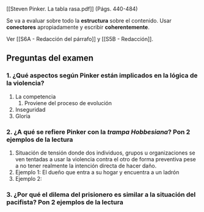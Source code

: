 [[Steven Pinker. La tabla rasa.pdf]] (Págs. 440-484)

Se va a evaluar sobre todo la **estructura** sobre el contenido. Usar **conectores** apropiadamente y escribir **coherentemente**.

Ver [[S6A - Redacción del párrafo]] y [[S5B - Redacción]].

## Preguntas del examen

### 1. ¿Qué aspectos según Pinker están implicados en la lógica de la violencia?

1. La competencia
	1. Proviene del proceso de evolución
2. Inseguridad
3. Gloria

### 2. ¿A qué se refiere Pinker con la *trampa Hobbesiana*? Pon 2 ejemplos de la lectura

1. Situación de tensión donde dos individuos, grupos u organizaciones se ven tentadas a usar la violencia contra el otro de forma preventiva pese a no tener realmente la intención directa de hacer daño.
2. Ejemplo 1: El dueño que entra a su hogar y encuentra a un ladrón
3. Ejemplo 2: 
### 3. ¿Por qué el dilema del prisionero es similar a la situación del pacifista? Pon 2 ejemplos de la lectura

